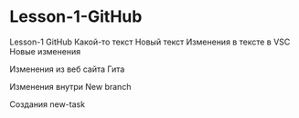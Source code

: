 # Lesson-1-GitHub
Lesson-1 GitHub
Какой-то текст
Новый текст
Изменения в тексте в VSC 
Новые изменения

Изменения из веб сайта Гита


Изменения внутри New branch

Создания new-task 